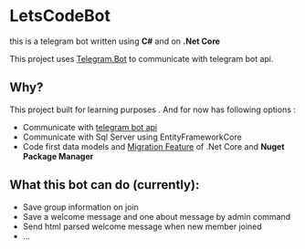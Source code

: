 # LetsCodeBot
this is a telegram bot written using **C#** and on **.Net Core**

This project uses [Telegram.Bot](https://github.com/TelegramBots/Telegram.Bot) to communicate with telegram bot api.

## Why?
This project built for learning purposes .
And for now has following options :
  * Communicate with [telegram bot api](https://core.telegram.org/bots/api)
  * Communicate with Sql Server using EntityFrameworkCore
  * Code first data models and [Migration Feature](https://docs.microsoft.com/en-us/ef/core/managing-schemas/migrations/?tabs=dotnet-core-cli) of .Net Core and **Nuget Package Manager**
  
## What this bot can do (currently):
  * Save group information on join
  * Save a welcome message and one about message by admin command 
  * Send html parsed welcome message when new member joined 
  * ...
